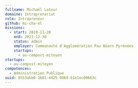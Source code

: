 ```yaml
---
fullname: Michaël Latour
domaine: Intraprenariat
role: Intrapreneur
github: mi-cha-el
missions:
  - start: 2019-11-20
    end: 2021-12-30
    status: admin
    employer: Communauté d'Agglomération Pau Béarn Pyrénées
    startups:
      - au-compost-mitoyen
startups:
  - au-compost-mitoyen
competences:
  - Administration Publique
uuid: 8553abb0-1681-4425-9869-61e1ec00663c
---
```

